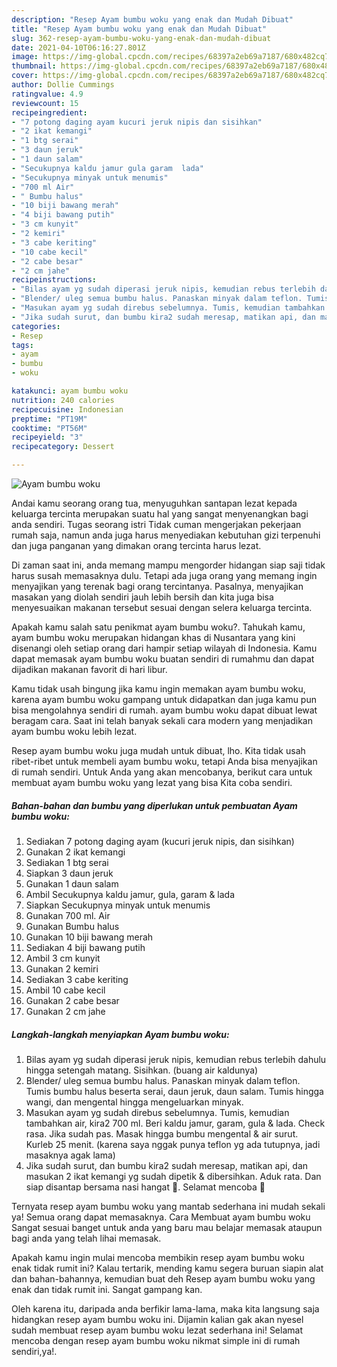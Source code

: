 ```yaml
---
description: "Resep Ayam bumbu woku yang enak dan Mudah Dibuat"
title: "Resep Ayam bumbu woku yang enak dan Mudah Dibuat"
slug: 362-resep-ayam-bumbu-woku-yang-enak-dan-mudah-dibuat
date: 2021-04-10T06:16:27.801Z
image: https://img-global.cpcdn.com/recipes/68397a2eb69a7187/680x482cq70/ayam-bumbu-woku-foto-resep-utama.jpg
thumbnail: https://img-global.cpcdn.com/recipes/68397a2eb69a7187/680x482cq70/ayam-bumbu-woku-foto-resep-utama.jpg
cover: https://img-global.cpcdn.com/recipes/68397a2eb69a7187/680x482cq70/ayam-bumbu-woku-foto-resep-utama.jpg
author: Dollie Cummings
ratingvalue: 4.9
reviewcount: 15
recipeingredient:
- "7 potong daging ayam kucuri jeruk nipis dan sisihkan"
- "2 ikat kemangi"
- "1 btg serai"
- "3 daun jeruk"
- "1 daun salam"
- "Secukupnya kaldu jamur gula garam  lada"
- "Secukupnya minyak untuk menumis"
- "700 ml Air"
- " Bumbu halus"
- "10 biji bawang merah"
- "4 biji bawang putih"
- "3 cm kunyit"
- "2 kemiri"
- "3 cabe keriting"
- "10 cabe kecil"
- "2 cabe besar"
- "2 cm jahe"
recipeinstructions:
- "Bilas ayam yg sudah diperasi jeruk nipis, kemudian rebus terlebih dahulu hingga setengah matang. Sisihkan. (buang air kaldunya)"
- "Blender/ uleg semua bumbu halus. Panaskan minyak dalam teflon. Tumis bumbu halus beserta serai, daun jeruk, daun salam. Tumis hingga wangi, dan mengental hingga mengeluarkan minyak."
- "Masukan ayam yg sudah direbus sebelumnya. Tumis, kemudian tambahkan air, kira2 700 ml. Beri kaldu jamur, garam, gula &amp; lada. Check rasa. Jika sudah pas. Masak hingga bumbu mengental &amp; air surut. Kurleb 25 menit. (karena saya nggak punya teflon yg ada tutupnya, jadi masaknya agak lama)"
- "Jika sudah surut, dan bumbu kira2 sudah meresap, matikan api, dan masukan 2 ikat kemangi yg sudah dipetik &amp; dibersihkan. Aduk rata. Dan siap disantap bersama nasi hangat 🥰. Selamat mencoba 🥰"
categories:
- Resep
tags:
- ayam
- bumbu
- woku

katakunci: ayam bumbu woku 
nutrition: 240 calories
recipecuisine: Indonesian
preptime: "PT19M"
cooktime: "PT56M"
recipeyield: "3"
recipecategory: Dessert

---
```



![Ayam bumbu woku](https://img-global.cpcdn.com/recipes/68397a2eb69a7187/680x482cq70/ayam-bumbu-woku-foto-resep-utama.jpg)

Andai kamu seorang orang tua, menyuguhkan santapan lezat kepada keluarga tercinta merupakan suatu hal yang sangat menyenangkan bagi anda sendiri. Tugas seorang istri Tidak cuman mengerjakan pekerjaan rumah saja, namun anda juga harus menyediakan kebutuhan gizi terpenuhi dan juga panganan yang dimakan orang tercinta harus lezat.

Di zaman  saat ini, anda memang mampu mengorder hidangan siap saji tidak harus susah memasaknya dulu. Tetapi ada juga orang yang memang ingin menyajikan yang terenak bagi orang tercintanya. Pasalnya, menyajikan masakan yang diolah sendiri jauh lebih bersih dan kita juga bisa menyesuaikan makanan tersebut sesuai dengan selera keluarga tercinta. 



Apakah kamu salah satu penikmat ayam bumbu woku?. Tahukah kamu, ayam bumbu woku merupakan hidangan khas di Nusantara yang kini disenangi oleh setiap orang dari hampir setiap wilayah di Indonesia. Kamu dapat memasak ayam bumbu woku buatan sendiri di rumahmu dan dapat dijadikan makanan favorit di hari libur.

Kamu tidak usah bingung jika kamu ingin memakan ayam bumbu woku, karena ayam bumbu woku gampang untuk didapatkan dan juga kamu pun bisa mengolahnya sendiri di rumah. ayam bumbu woku dapat dibuat lewat beragam cara. Saat ini telah banyak sekali cara modern yang menjadikan ayam bumbu woku lebih lezat.

Resep ayam bumbu woku juga mudah untuk dibuat, lho. Kita tidak usah ribet-ribet untuk membeli ayam bumbu woku, tetapi Anda bisa menyajikan di rumah sendiri. Untuk Anda yang akan mencobanya, berikut cara untuk membuat ayam bumbu woku yang lezat yang bisa Kita coba sendiri.

<!--inarticleads1-->

##### Bahan-bahan dan bumbu yang diperlukan untuk pembuatan Ayam bumbu woku:

1. Sediakan 7 potong daging ayam (kucuri jeruk nipis, dan sisihkan)
1. Gunakan 2 ikat kemangi
1. Sediakan 1 btg serai
1. Siapkan 3 daun jeruk
1. Gunakan 1 daun salam
1. Ambil Secukupnya kaldu jamur, gula, garam &amp; lada
1. Siapkan Secukupnya minyak untuk menumis
1. Gunakan 700 ml. Air
1. Gunakan  Bumbu halus
1. Gunakan 10 biji bawang merah
1. Sediakan 4 biji bawang putih
1. Ambil 3 cm kunyit
1. Gunakan 2 kemiri
1. Sediakan 3 cabe keriting
1. Ambil 10 cabe kecil
1. Gunakan 2 cabe besar
1. Gunakan 2 cm jahe




<!--inarticleads2-->

##### Langkah-langkah menyiapkan Ayam bumbu woku:

1. Bilas ayam yg sudah diperasi jeruk nipis, kemudian rebus terlebih dahulu hingga setengah matang. Sisihkan. (buang air kaldunya)
1. Blender/ uleg semua bumbu halus. Panaskan minyak dalam teflon. Tumis bumbu halus beserta serai, daun jeruk, daun salam. Tumis hingga wangi, dan mengental hingga mengeluarkan minyak.
1. Masukan ayam yg sudah direbus sebelumnya. Tumis, kemudian tambahkan air, kira2 700 ml. Beri kaldu jamur, garam, gula &amp; lada. Check rasa. Jika sudah pas. Masak hingga bumbu mengental &amp; air surut. Kurleb 25 menit. (karena saya nggak punya teflon yg ada tutupnya, jadi masaknya agak lama)
1. Jika sudah surut, dan bumbu kira2 sudah meresap, matikan api, dan masukan 2 ikat kemangi yg sudah dipetik &amp; dibersihkan. Aduk rata. Dan siap disantap bersama nasi hangat 🥰. Selamat mencoba 🥰




Ternyata resep ayam bumbu woku yang mantab sederhana ini mudah sekali ya! Semua orang dapat memasaknya. Cara Membuat ayam bumbu woku Sangat sesuai banget untuk anda yang baru mau belajar memasak ataupun bagi anda yang telah lihai memasak.

Apakah kamu ingin mulai mencoba membikin resep ayam bumbu woku enak tidak rumit ini? Kalau tertarik, mending kamu segera buruan siapin alat dan bahan-bahannya, kemudian buat deh Resep ayam bumbu woku yang enak dan tidak rumit ini. Sangat gampang kan. 

Oleh karena itu, daripada anda berfikir lama-lama, maka kita langsung saja hidangkan resep ayam bumbu woku ini. Dijamin kalian gak akan nyesel sudah membuat resep ayam bumbu woku lezat sederhana ini! Selamat mencoba dengan resep ayam bumbu woku nikmat simple ini di rumah sendiri,ya!.

